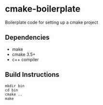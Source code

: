 # cmake-boilerplate
Boilerplate code for setting up a cmake project

## Dependencies
* make
* cmake 3.5+
* c++ compiler

## Build Instructions

```
mkdir bin
cd bin    
cmake ..
make
```
